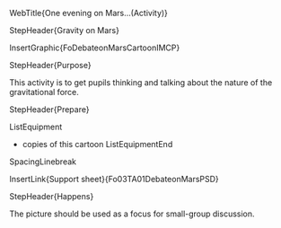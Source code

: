WebTitle{One evening on Mars&hellip;(Activity)}

StepHeader{Gravity on Mars}

InsertGraphic{FoDebateonMarsCartoonIMCP}

StepHeader{Purpose}

This activity is to get pupils thinking and talking about the nature of the gravitational force.

StepHeader{Prepare}

ListEquipment
- copies of this cartoon
ListEquipmentEnd

SpacingLinebreak

InsertLink{Support sheet}{Fo03TA01DebateonMarsPSD}

StepHeader{Happens}

The picture should be used as a focus for small-group discussion.

